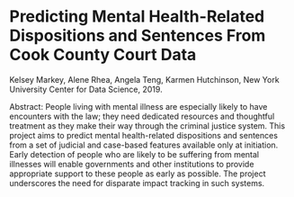 # Predicting Mental Health-Related Dispositions and Sentences From Cook County Court Data
Kelsey Markey, Alene Rhea, Angela Teng, Karmen Hutchinson, New York University Center for Data Science, 2019.

Abstract: People living with mental illness are especially likely to have encounters with the law; they need dedicated resources and thoughtful treatment as they make their way through the criminal justice system. This project aims to predict mental health-related dispositions and sentences from a set of judicial and case-based features available only at initiation. Early detection of people who are likely to be suffering from mental illnesses will enable governments and other institutions to provide appropriate support to these people as early as possible. The project underscores the need for disparate impact tracking in such systems.
